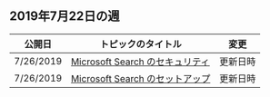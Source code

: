 <!-- This file is generated automatically each week. Changes made to this file will be overwritten.-->




## <a name="week-of-july-22-2019"></a>2019年7月22日の週


| 公開日 |トピックのタイトル | 変更 |
|------|------------|--------|
| 7/26/2019 | [Microsoft Search のセキュリティ](/MicrosoftSearch/security) | 更新日時 |
| 7/26/2019 | [Microsoft Search のセットアップ](/MicrosoftSearch/setup-microsoft-search) | 更新日時 |

